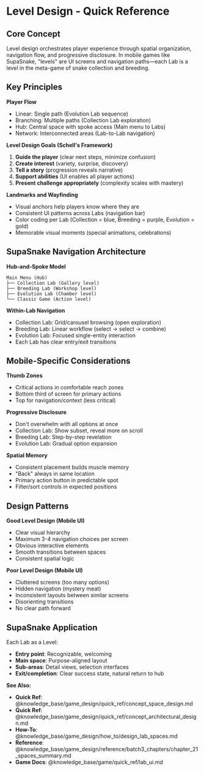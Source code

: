 # Level Design - Quick Reference

## Core Concept

Level design orchestrates player experience through spatial organization, navigation flow, and progressive disclosure. In mobile games like SupaSnake, "levels" are UI screens and navigation paths—each Lab is a level in the meta-game of snake collection and breeding.

## Key Principles

**Player Flow**
- Linear: Single path (Evolution Lab sequence)
- Branching: Multiple paths (Collection Lab exploration)
- Hub: Central space with spoke access (Main menu to Labs)
- Network: Interconnected areas (Lab-to-Lab navigation)

**Level Design Goals (Schell's Framework)**
1. **Guide the player** (clear next steps, minimize confusion)
2. **Create interest** (variety, surprise, discovery)
3. **Tell a story** (progression reveals narrative)
4. **Support abilities** (UI enables all player actions)
5. **Present challenge appropriately** (complexity scales with mastery)

**Landmarks and Wayfinding**
- Visual anchors help players know where they are
- Consistent UI patterns across Labs (navigation bar)
- Color coding per Lab (Collection = blue, Breeding = purple, Evolution = gold)
- Memorable visual moments (special animations, celebrations)

## SupaSnake Navigation Architecture

**Hub-and-Spoke Model**
```
Main Menu (Hub)
├── Collection Lab (Gallery level)
├── Breeding Lab (Workshop level)
├── Evolution Lab (Chamber level)
└── Classic Game (Action level)
```

**Within-Lab Navigation**
- Collection Lab: Grid/carousel browsing (open exploration)
- Breeding Lab: Linear workflow (select → select → combine)
- Evolution Lab: Focused single-entity interaction
- Each Lab has clear entry/exit transitions

## Mobile-Specific Considerations

**Thumb Zones**
- Critical actions in comfortable reach zones
- Bottom third of screen for primary actions
- Top for navigation/context (less critical)

**Progressive Disclosure**
- Don't overwhelm with all options at once
- Collection Lab: Show subset, reveal more on scroll
- Breeding Lab: Step-by-step revelation
- Evolution Lab: Gradual option expansion

**Spatial Memory**
- Consistent placement builds muscle memory
- "Back" always in same location
- Primary action button in predictable spot
- Filter/sort controls in expected positions

## Design Patterns

**Good Level Design (Mobile UI)**
- Clear visual hierarchy
- Maximum 3-4 navigation choices per screen
- Obvious interactive elements
- Smooth transitions between spaces
- Consistent spatial logic

**Poor Level Design (Mobile UI)**
- Cluttered screens (too many options)
- Hidden navigation (mystery meat)
- Inconsistent layouts between similar screens
- Disorienting transitions
- No clear path forward

## SupaSnake Application

Each Lab as a Level:
- **Entry point**: Recognizable, welcoming
- **Main space**: Purpose-aligned layout
- **Sub-areas**: Detail views, selection interfaces
- **Exit/completion**: Clear success state, natural return to hub

**See Also:**
- **Quick Ref**: @knowledge_base/game_design/quick_ref/concept_space_design.md
- **Quick Ref**: @knowledge_base/game_design/quick_ref/concept_architectural_design.md
- **How-To**: @knowledge_base/game_design/how_to/design_lab_spaces.md
- **Reference**: @knowledge_base/game_design/reference/batch3_chapters/chapter_21_spaces_summary.md
- **Game Docs**: @knowledge_base/game/quick_ref/lab_ui.md
